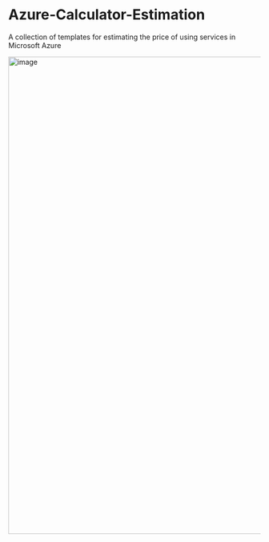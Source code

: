 # Azure-Calculator-Estimation
A collection of templates for estimating the price of using services in Microsoft Azure


<img width="954" alt="image" src="https://github.com/WigunaKurniawan/Azure-Calculator-Estimation/assets/32436655/5e180741-37e6-46fb-b6c6-5c3e81c63812">
